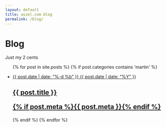 ```yaml
---
layout: default
title: aszel.com blog
permalink: /blog/
---
```


<h1 class="post-title">Blog</h1>
<p class="post-title-sub">Just my 2 cents</p>

<ul class="post-list">
{% for post in site.posts %}
{% if post.categories contains 'martin' %}
<a class="post-link" href="{{ post.url | prepend: site.baseurl }}">
    <li>
        <p class="post-list-date">
            <span class="post-meta post-list-date-day">{{ post.date | date: "%-d %b" }}</span>
            <span class="post-meta post-list-date-year">{{ post.date | date: "%Y" }}</span>
        </p>
        <h2>
            {{ post.title }}
            <p class="post-meta">{% if post.meta %}{{ post.meta }}{% endif %}</p>
        </h2>
    </li>
</a>
{% endif %}
{% endfor %}
</ul>